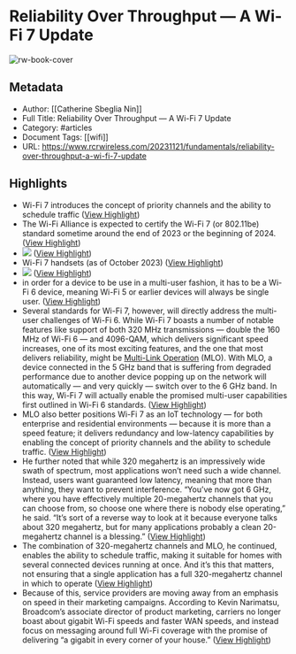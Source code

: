 # Reliability Over Throughput — A Wi-Fi 7 Update

![rw-book-cover](https://www.rcrwireless.com/wp-content/uploads/2023/11/81668404_m_normal_none.jpg)

## Metadata
- Author: [[Catherine Sbeglia Nin]]
- Full Title: Reliability Over Throughput — A Wi-Fi 7 Update
- Category: #articles
- Document Tags: [[wifi]] 
- URL: https://www.rcrwireless.com/20231121/fundamentals/reliability-over-throughput-a-wi-fi-7-update

## Highlights
- Wi-Fi 7 introduces the concept of priority channels and the ability to schedule traffic ([View Highlight](https://read.readwise.io/read/01hgg3yw6ax9v1qca9ye00mxa1))
- The Wi-Fi Alliance is expected to certify the Wi-Fi 7 (or 802.11be) standard sometime around the end of 2023 or the beginning of 2024. ([View Highlight](https://read.readwise.io/read/01hgg3zd1v7gkdh1q64xej83e7))
- ![](https://b432460.smushcdn.com/432460/wp-content/uploads/2023/11/blog_20230515.jpg?lossy=1&strip=1&webp=1) ([View Highlight](https://read.readwise.io/read/01hgg4089c0hk9ta77kaht34em))
- Wi-Fi 7 handsets (as of October 2023) ([View Highlight](https://read.readwise.io/read/01hgg41hk35qv1wx9c1e4egttx))
- ![](https://b432460.smushcdn.com/432460/wp-content/uploads/2023/11/Screenshot-2023-11-21-at-1.16.46-PM.png?lossy=1&strip=1&webp=1) ([View Highlight](https://read.readwise.io/read/01hgg41j4h1pskaw0hp1476vdd))
- in order for a device to be use in a multi-user fashion, it has to be a Wi-Fi 6 device, meaning Wi-Fi 5 or earlier devices will always be single user. ([View Highlight](https://read.readwise.io/read/01hgg43hty8tav671rhkh811hg))
- Several standards for Wi-Fi 7, however, will directly address the multi-user challenges of Wi-Fi 6. While Wi-Fi 7 boasts a number of notable features like support of both 320 MHz transmissions — double the 160 MHz of Wi-Fi 6 — and 4096-QAM, which delivers significant speed increases, one of its most exciting features, and the one that most delivers reliability, might be [Multi-Link Operation](https://www.rcrwireless.com/20220311/network-infrastructure/wi-fi/what-is-high-band-multi-link-for-wi-fi-7) (MLO). With MLO, a device connected in the 5 GHz band that is suffering from degraded performance due to another device popping up on the network will automatically — and very quickly — switch over to the 6 GHz band. In this way, Wi-Fi 7 will actually enable the promised multi-user capabilities first outlined in Wi-Fi 6 standards. ([View Highlight](https://read.readwise.io/read/01hgg44bya0xvwpbdp6z7by65n))
- MLO also better positions Wi-Fi 7 as an IoT technology — for both enterprise and residential environments — because it is more than a speed feature; it delivers redundancy and low-latency capabilities by enabling the concept of priority channels and the ability to schedule traffic. ([View Highlight](https://read.readwise.io/read/01hgg45kejj99xd48rsmmq9t5a))
- He further noted that while 320 megahertz is an impressively wide swath of spectrum, most applications won’t need such a wide channel. Instead, users want guaranteed low latency, meaning that more than anything, they want to prevent interference. “You’ve now got 6 GHz, where you have effectively multiple 20-megahertz channels that you can choose from, so choose one where there is nobody else operating,” he said. “It’s sort of a reverse way to look at it because everyone talks about 320 megahertz, but for many applications probably a clean 20-megahertz channel is a blessing.” ([View Highlight](https://read.readwise.io/read/01hgg47mp701kd5ehgyychwn43))
- The combination of 320-megahertz channels and MLO, he continued, enables the ability to schedule traffic, making it suitable for homes with several connected devices running at once. And it’s this that matters, not ensuring that a single application has a full 320-megahertz channel in which to operate ([View Highlight](https://read.readwise.io/read/01hgg49dr2qba1j9ttfgr5wabh))
- Because of this, service providers are moving away from an emphasis on speed in their marketing campaigns. According to Kevin Narimatsu, Broadcom’s associate director of product marketing, carriers no longer boast about gigabit Wi-Fi speeds and faster WAN speeds, and instead focus on messaging around full Wi-Fi coverage with the promise of delivering “a gigabit in every corner of your house.” ([View Highlight](https://read.readwise.io/read/01hgg49zg1gkqy3d0smpd42x0p))
